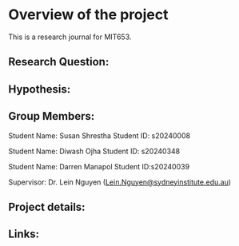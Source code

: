 # Overview of the project

This is a research journal for MIT653.

## Research Question:


## Hypothesis:


## Group Members:
Student Name: Susan Shrestha
Student ID: s20240008

Student Name: Diwash Ojha
Student ID: s20240348

Student Name: Darren Manapol
Student ID:s20240039

Supervisor: Dr. Lein Nguyen (Lein.Nguyen@sydneyinstitute.edu.au)

## Project details:



## Links:


